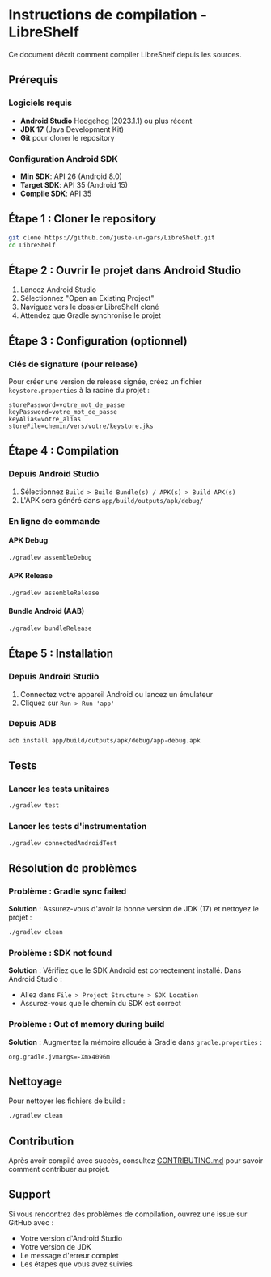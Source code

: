 # Instructions de compilation - LibreShelf

Ce document décrit comment compiler LibreShelf depuis les sources.

## Prérequis

### Logiciels requis
- **Android Studio** Hedgehog (2023.1.1) ou plus récent
- **JDK 17** (Java Development Kit)
- **Git** pour cloner le repository

### Configuration Android SDK
- **Min SDK**: API 26 (Android 8.0)
- **Target SDK**: API 35 (Android 15)
- **Compile SDK**: API 35

## Étape 1 : Cloner le repository

```bash
git clone https://github.com/juste-un-gars/LibreShelf.git
cd LibreShelf
```

## Étape 2 : Ouvrir le projet dans Android Studio

1. Lancez Android Studio
2. Sélectionnez "Open an Existing Project"
3. Naviguez vers le dossier LibreShelf cloné
4. Attendez que Gradle synchronise le projet

## Étape 3 : Configuration (optionnel)

### Clés de signature (pour release)
Pour créer une version de release signée, créez un fichier `keystore.properties` à la racine du projet :

```properties
storePassword=votre_mot_de_passe
keyPassword=votre_mot_de_passe
keyAlias=votre_alias
storeFile=chemin/vers/votre/keystore.jks
```

## Étape 4 : Compilation

### Depuis Android Studio

1. Sélectionnez `Build > Build Bundle(s) / APK(s) > Build APK(s)`
2. L'APK sera généré dans `app/build/outputs/apk/debug/`

### En ligne de commande

#### APK Debug
```bash
./gradlew assembleDebug
```

#### APK Release
```bash
./gradlew assembleRelease
```

#### Bundle Android (AAB)
```bash
./gradlew bundleRelease
```

## Étape 5 : Installation

### Depuis Android Studio
1. Connectez votre appareil Android ou lancez un émulateur
2. Cliquez sur `Run > Run 'app'`

### Depuis ADB
```bash
adb install app/build/outputs/apk/debug/app-debug.apk
```

## Tests

### Lancer les tests unitaires
```bash
./gradlew test
```

### Lancer les tests d'instrumentation
```bash
./gradlew connectedAndroidTest
```

## Résolution de problèmes

### Problème : Gradle sync failed
**Solution** : Assurez-vous d'avoir la bonne version de JDK (17) et nettoyez le projet :
```bash
./gradlew clean
```

### Problème : SDK not found
**Solution** : Vérifiez que le SDK Android est correctement installé. Dans Android Studio :
- Allez dans `File > Project Structure > SDK Location`
- Assurez-vous que le chemin du SDK est correct

### Problème : Out of memory during build
**Solution** : Augmentez la mémoire allouée à Gradle dans `gradle.properties` :
```properties
org.gradle.jvmargs=-Xmx4096m
```

## Nettoyage

Pour nettoyer les fichiers de build :
```bash
./gradlew clean
```

## Contribution

Après avoir compilé avec succès, consultez [CONTRIBUTING.md](CONTRIBUTING.md) pour savoir comment contribuer au projet.

## Support

Si vous rencontrez des problèmes de compilation, ouvrez une issue sur GitHub avec :
- Votre version d'Android Studio
- Votre version de JDK
- Le message d'erreur complet
- Les étapes que vous avez suivies

